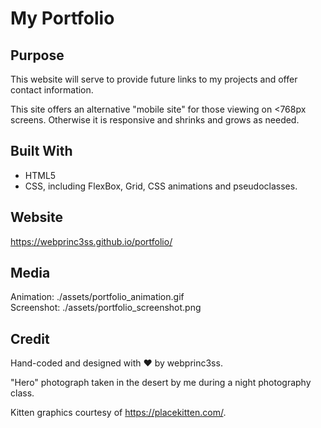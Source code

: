 # My Portfolio

## Purpose
This website will serve to provide future links to my projects and offer contact information.

This site offers an alternative "mobile site" for those viewing on <768px screens.  Otherwise it is responsive and shrinks and grows as needed.

## Built With
* HTML5
* CSS, including FlexBox, Grid, CSS animations and pseudoclasses.

## Website
https://webprinc3ss.github.io/portfolio/

## Media
Animation: ./assets/portfolio_animation.gif<br/>
Screenshot: ./assets/portfolio_screenshot.png

## Credit
Hand-coded and designed with ❤️ by webprinc3ss. 

"Hero" photograph taken in the desert by me during a night photography class.

Kitten graphics courtesy of https://placekitten.com/.
